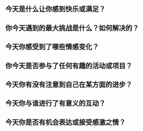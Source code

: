 ## 今天是什么让你感到快乐或满足？
## 你今天遇到的最大挑战是什么？如何解决的？
## 今天你感受到了哪些情感变化？
## 你今天是否参与了任何有趣的活动或项目？
## 今天你有没有注意到自己在某方面的进步？
## 今天你与谁进行了有意义的互动？
## 今天你是否有机会表达或接受感激之情？